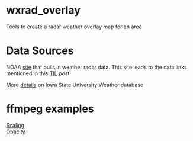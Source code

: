 # wxrad_overlay
Tools to create a radar weather overlay map for an area


# Data Sources  
NOAA [site](https://www.ncei.noaa.gov/maps/radar/) that pulls in weather radar data. This site leads to the data links mentioned in this [TIL](https://copaseticflow.blogspot.com/2024/02/things-i-learned-making-gifs-with.html) post.  
  
More [details](https://mesonet.agron.iastate.edu/ogc/) on Iowa State University Weather database

# ffmpeg examples  
[Scaling](https://trac.ffmpeg.org/wiki/Scaling)  
[Opacity](https://stackoverflow.com/questions/35251122/using-ffmpeg-to-add-overlay-with-opacity)  
